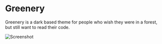 # Greenery

Greenery is a dark based theme for people who wish they were in a forest, but still want to read their code.

![Screenshot](https://ibb.co/bDqnwn)
